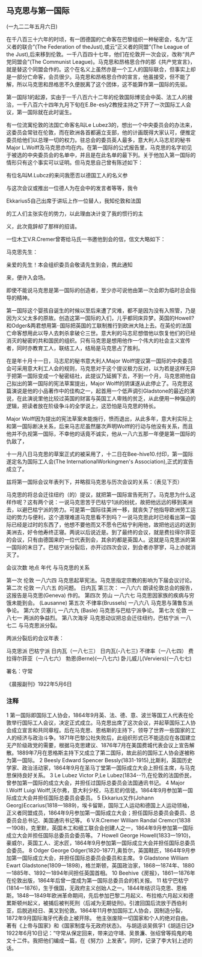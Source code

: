 ## 马克思与第一国际

(一九二二年五月六日)

在千八百三十六年的时顷，有一团德国的亡命客在巴黎组织一种秘密会，名为“正义者的联合”(The Federation of theJust),或云“正义者的同盟”(The League of the Just),后来移到伦敦。一千八百四十七年，他们在伦敦开一次会议，改称“共产党同盟会”(The Communist League)。马克思和昂格思合作的那《共产党宣言》，就是替这个同盟会作的。这个在名义上虽然亦是一个工人的国际联合，但事实上却是一部分亡命客，会员很少。马克思和昂格思合作的宣言，他虽接受，但不能了解，所以马克思和昂格思不久便脱离了这个团体，这不能算作第一国际的先驱。

第一国际1的起源，实由于一千八百六十二年的伦敦国际博览会中英、法工人的接洽，一千八百六十四年九月下旬在E.Be-esly2教授主持之下开了一次国际工人会议，第一国际就在此时诞生。

有一位流寓伦敦的法国亡命客名叫Le Lubez3的，想出一个中央委员会的办法来，这委员会常驻在伦敦，而在欧洲各首都遍立支部，他的计画既得大家认可，便推定委员给他们以总理一切的权力。驻总会的委员英人最多，意大利人马志尼的秘书Major L.Wolff及马克思亦均在内。在第一国际的公式报告里，马克思的名字初见于被选的中央委员会的名单中，并且是在此名单的最下列。关于他加入第一国际的情形只有这个事实可以证明。但马克思自己曾有陈述如下：

有位名叫M.Lubcz的来问我愿否以德国工人的名义参

与这次会议或推出一位德人为在会中的发言者等等，我令

Ekkarius5自己出席于讲坛上作一位替人，我知伦敦和法国

的工人们主张实在的势力，以此理由决计变了我的惯行的主

义，此次竟辞却了那样的招请。

一位木工V.R.Cremer曾寄给马氏一书邀他到会的信，信文大略如下：

马克思先生：

亲爱的先生！本会组织委员会敬请先生到会，携此通知

来，便许入会场。

即使不能说马克思是第一国际的创造者，至少亦可说他由第一次会即为临时总会指导的精神。

第一国际这个婴孩自诞生的时候以至后来遭了灾难，都不是因为没有入照管，乃是因为义父太多的原故。创造这第一国际的入们，儿乎都同床异梦。英国的Howell?和Odger&两君想用第··国际把英国的工联制推行到欧洲大陆上去。在英伦的法国亡命客想用此以导人去刺杀拿破仑三世。意大利的马志尼想借他以恢复他们的已经消灭的秘密的共和国民的组织。只有马克思是想用他作一个伟大的社会主义宣传者，同时亦教育工人，联结工人，结局是马克思占了胜利。

在是年十月十一日，马志尼的秘书意大利人Major Wolff提议第一国际的中央委员会可采用意大利工人会的规则，马克思对于这个提议极力反对，以为若是这样无异于把第一国际变成一个秘密结社，此提议乃延搁下去，不到一个月，马克思把他自己拟出的第一国际的宪法草案提出，Major Wolff的阴谋遂从此停止了。马克思这篇演说是他的小品著作中的佳构之一，起首用一个低声调引Gladstone的最近的演说，在此演说里他比较过英国的财富与英国工人卑贱的贫乏，从此便用一种强迫的逻辑，把读者放在阶级争斗的全学说上，这恐怕是马克思的特长。

Major Wolff因为提出的宪法草案未能施行，愤而退出，从此多年，意大利实际上和第一国际断决关系，后来马志尼虽然屡次声明Wolff的行动与他没有关系，而且他并不仇视第一国际，不幸他的话竟不诚实，他从一八六五那一年便是第一国际的仇敌了，

十一月八日马克思的草案正式的被采用了，十二日在Bee-hive10.付印，第一国际遂定名为国际工人会(The InternationalWorkingmen's Association),正式的宣告成立了。

兹将第一国际会议年表列下，并略叙马克思与历次会议的关系：（表见下页）

马克思的将总会迁往纽约（的）提议，就把第一国际宣告死刑了。马克思为什么这样作呢？这有两个说：一说马克思苦于巴枯宁1派的纷扰，故把他远远的移到美洲去，以避巴枯宁派的势力。可是第一国际往美洲一移，就丧失了他指导欧洲劳工运动的势力与便利，这个道理难道马克思看不到吗？一说马克思此时已经看出第一国际已经是过时的东西了，他想不要他而又不愿令巴枯宁利用他，故把他远远的送到美洲去，好令他寿终正寝。两说以后说近是。到了最终的会议，就是费拉得尔菲亚的会议，只有由德国来的一位代表到会，其余的都是英国人。这就是马克思派的第一国际的末日了。巴枯宁派分裂后，亦开过四次会议，到会者亦寥寥，马上亦就消灭了。

 

会议次数 地点 年代 与马克思的关系

第一次 伦敦 一八六四 马克思起草宪法。马克思指定宗教的影响为下届会议讨论。 
第二次 伦敦 一八六五 的问题。
日内瓦 第三次： 一八六六 朗读伦敦总会的报告，这报告是马克思(Geneva) 作的。
第四次 劳山 一八六七 马克思因家族的疾病与穷饿未能到会。 (Lausanne)
第五次 不律率(Brussels) 一八六八 马克思与蒲鲁东派争论。
第六次 贝塞儿 一八六九 (Basle) 马克思与巴枯宁派争论。
第七次 伦敦 一八七一 两派的争益烈。
第八次海牙 马克思动议把总会迁往纽约，巴枯宁派 一八七二 与马克思派分裂。

两派分裂后的会议年表：

马克思派 巴枯宁派
日内瓦（一八七三） 日内瓦(-八七三)
不律率（一八七四）
费拉得尔菲亚（一八七六）
勃恩(Berne)(一八七六)
卧儿威儿(Verviers)(一八七七)

 

署名：守常

《晨报副刊》1922年5月6日

 

### 注释
1 第一国际即国际工人协会，1864年9月英、法、德、意、波兰等国工人代表在伦敦举行国际工人会议，决定正式成立。马克思出席了这次会议，并起草国际工人协会成立宣言和共同章程。后在马克思、恩格斯的主持下，领导了世界一些国家的工人的经济与政治斗争。1871年巴黎公社失败后，此组织形式已不能适应在各国建立无产阶级政党的需要，根据马克思建议、1876年7月在美国费城代表会议上宣告解散。1889年7月在恩格斯主持下又成立了第二国际，故此前的国际工人协会遂被称为第一国际。
2 Beesly Edward Spencer Bessly(1831-1915),比斯利，英国历史学家、政治活动家，1864年9月在圣马丁堂第一国际成立大会上担任主席，与马克思保持良好关系。
3 Le Lubez Victor P,Le Lubez(1834--?),在伦敦的法国侨民，曾参加第一国际的成立大会，并担任过国际总委员会法国通讯书记。
4 Major I.Wolff Luigi Wolff,沃尔弗，意大利少校，马志尼的信徒。1864年9月参加第一国际成立大会并担任国际总委员会委员。
5 Ekkarius又作(Johann Georg)Eccarius(1818一1889)，埃卡留斯，国际工人运动和德国上人运动领袖，正义者同盟成员，1864年9月参加第一国际成立大会；担任国际总委员会委员、总委员会总书记、美国通讯书记等。
6 V.R.Cremer William Randal Cremcr(1838一1908)，克里默，英国木工和细工联合会创建人之一，1864年9月参加第一国际成立大会并担任国际总委员会委员等。
7 Howell George Howell(1833一1910)，豪威尔，英国工人、泥水匠，1864年9月参加第一国际成立大会并担任国际总委员会委员。
8 Odger George Odger(1820-1877),奥哲尔，英国鞋匠，1864年9月参加第一国际成立大会，并担任国际总委员会委员和主席。
9 Gladstone William Ewart Gladstone(1809一1898)，格兰斯顿，英国政治家，1868一1874年、1880一1885年、1892一1894年间担任英国首相。
10 Beehive《房报》，1861一1876年在伦敦出版，1864年后曾一度成为第一国际总委员会的机关报。
11 枯宁巴枯宁(1814一1876)，生于俄国，无政府主义创始人之一。1844年结识马克思、恩格斯。1848一1849年欧洲革命期间，先后参加巴黎二月起义、布拉格六月起义和德累斯顿州起义，被捕后被判死刑（后减为无期徒刑)。引渡回国后流放于西伯利亚，后脱逃经日、美又到伦敦。1864年11月参加国际工人协会，因制造分裂，1872年9月国际海牙代表会上被开除。
他主张废除一切国家和个人的绝对自由。著有《上帝与国家》和《国家制度与无政府状态》。
与胡适谈吴佩孚1《胡适日记》1922年6月10日记：“守常从保定回来，带来边守靖、吴景濂、张绍曾等捣鬼的电文十二件。我把他们编成一篇，在《努力》上发表”。同时，记录了李大钊上述的话。
